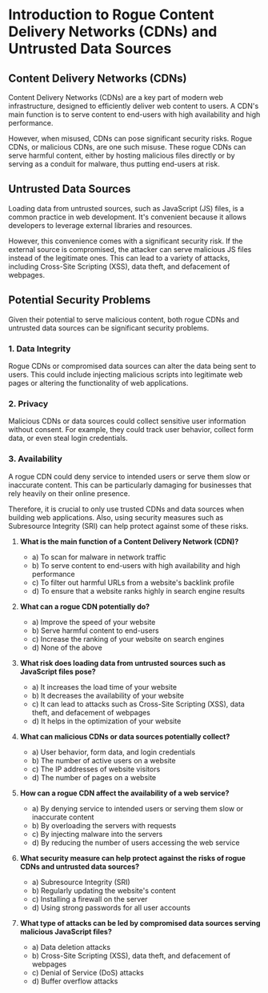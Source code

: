 # Introduction to Rogue Content Delivery Networks (CDNs) and Untrusted Data Sources

## Content Delivery Networks (CDNs)

Content Delivery Networks (CDNs) are a key part of modern web infrastructure, designed to efficiently deliver web content to users. A CDN's main function is to serve content to end-users with high availability and high performance.

However, when misused, CDNs can pose significant security risks. Rogue CDNs, or malicious CDNs, are one such misuse. These rogue CDNs can serve harmful content, either by hosting malicious files directly or by serving as a conduit for malware, thus putting end-users at risk.

## Untrusted Data Sources

Loading data from untrusted sources, such as JavaScript (JS) files, is a common practice in web development. It's convenient because it allows developers to leverage external libraries and resources.

However, this convenience comes with a significant security risk. If the external source is compromised, the attacker can serve malicious JS files instead of the legitimate ones. This can lead to a variety of attacks, including Cross-Site Scripting (XSS), data theft, and defacement of webpages.

## Potential Security Problems

Given their potential to serve malicious content, both rogue CDNs and untrusted data sources can be significant security problems. 

### 1. Data Integrity

Rogue CDNs or compromised data sources can alter the data being sent to users. This could include injecting malicious scripts into legitimate web pages or altering the functionality of web applications.

### 2. Privacy

Malicious CDNs or data sources could collect sensitive user information without consent. For example, they could track user behavior, collect form data, or even steal login credentials.

### 3. Availability

A rogue CDN could deny service to intended users or serve them slow or inaccurate content. This can be particularly damaging for businesses that rely heavily on their online presence.

Therefore, it is crucial to only use trusted CDNs and data sources when building web applications. Also, using security measures such as Subresource Integrity (SRI) can help protect against some of these risks.

1. **What is the main function of a Content Delivery Network (CDN)?**
   - a) To scan for malware in network traffic
   - b) To serve content to end-users with high availability and high performance
   - c) To filter out harmful URLs from a website's backlink profile
   - d) To ensure that a website ranks highly in search engine results

2. **What can a rogue CDN potentially do?**
   - a) Improve the speed of your website
   - b) Serve harmful content to end-users
   - c) Increase the ranking of your website on search engines
   - d) None of the above

3. **What risk does loading data from untrusted sources such as JavaScript files pose?**
   - a) It increases the load time of your website
   - b) It decreases the availability of your website
   - c) It can lead to attacks such as Cross-Site Scripting (XSS), data theft, and defacement of webpages
   - d) It helps in the optimization of your website

4. **What can malicious CDNs or data sources potentially collect?**
   - a) User behavior, form data, and login credentials
   - b) The number of active users on a website
   - c) The IP addresses of website visitors
   - d) The number of pages on a website

5. **How can a rogue CDN affect the availability of a web service?**
   - a) By denying service to intended users or serving them slow or inaccurate content
   - b) By overloading the servers with requests
   - c) By injecting malware into the servers
   - d) By reducing the number of users accessing the web service

6. **What security measure can help protect against the risks of rogue CDNs and untrusted data sources?**
   - a) Subresource Integrity (SRI)
   - b) Regularly updating the website's content
   - c) Installing a firewall on the server
   - d) Using strong passwords for all user accounts

7. **What type of attacks can be led by compromised data sources serving malicious JavaScript files?**
   - a) Data deletion attacks
   - b) Cross-Site Scripting (XSS), data theft, and defacement of webpages
   - c) Denial of Service (DoS) attacks
   - d) Buffer overflow attacks

